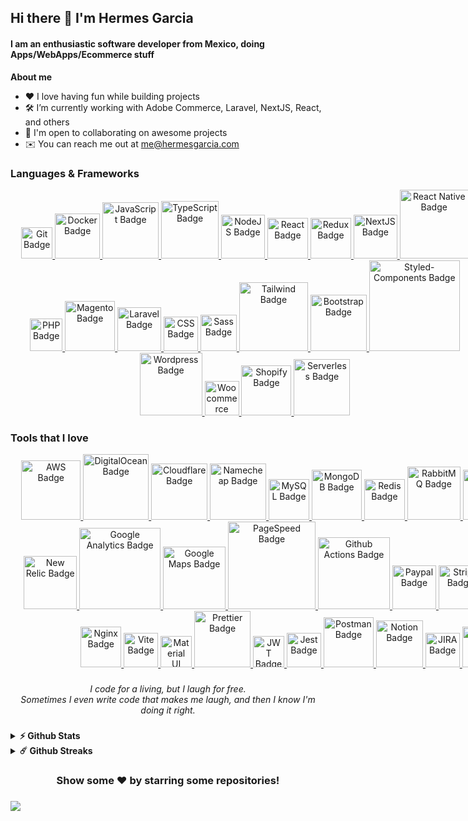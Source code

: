## Hi there 👋 I'm Hermes Garcia
#### I am an enthusiastic software developer from Mexico, doing Apps/WebApps/Ecommerce stuff

**About me**
- ❤️ I love having fun while building projects
- 🛠 I’m currently working with Adobe Commerce, Laravel, NextJS, React, and others
- 🤝 I'm open to collaborating on awesome projects
- ✉️ You can reach me out at [me@hermesgarcia.com](mailto:me@hermesgarcia.com)



### Languages & Frameworks
<div align="center">
<div style="width: 750px">
<a href="https://git-scm.com/" target="_blank" rel="noreferrer">
<img src="https://camo.githubusercontent.com/42acc7ee3a18313a065e672e0835729edf3361dedb045d6c3cf8821fe30a1c2d/68747470733a2f2f696d672e736869656c64732e696f2f7374617469632f76313f7374796c653d666f722d7468652d6261646765266d6573736167653d47697426636f6c6f723d463035303332266c6f676f3d476974266c6f676f436f6c6f723d464646464646266c6162656c3d" width="50" alt="Git Badge" />
</a>
<a href="https://www.docker.com/" target="_blank" rel="noreferrer">
<img src="https://img.shields.io/badge/Docker-2CA5E0?style=for-the-badge&logo=docker&logoColor=white" width="72" alt="Docker Badge" />
</a>
<a href="https://developer.mozilla.org/en-US/docs/Web/JavaScript" target="_blank" rel="noreferrer">
<img src="https://img.shields.io/badge/JavaScript-323330?style=for-the-badge&logo=javascript&logoColor=F7DF1E" width="90" alt="JavaScript Badge" />
</a>
<a href="https://www.typescriptlang.org/" target="_blank" rel="noreferrer">
<img src="https://img.shields.io/badge/TypeScript-007ACC?style=for-the-badge&logo=typescript&logoColor=white" width="92" alt="TypeScript Badge" />
</a>
<a href="https://nodejs.org/en/" target="_blank" rel="noreferrer">
<img src="https://img.shields.io/badge/Node.js-339933?style=for-the-badge&logo=nodedotjs&logoColor=white" width="70" alt="NodeJS Badge" />
</a>
<a href="https://reactjs.org/" target="_blank" rel="noreferrer">
<img src="https://img.shields.io/badge/React-20232A?style=for-the-badge&logo=react&logoColor=61DAFB" width="65" alt="React Badge" />
</a>
<a href="https://redux.js.org/" target="_blank" rel="noreferrer">
<img src="https://img.shields.io/badge/Redux-593D88?style=for-the-badge&logo=redux&logoColor=white" width="65" alt="Redux Badge" />
</a>
<a href="https://nextjs.org/" target="_blank" rel="noreferrer">
<img src="https://img.shields.io/badge/next.js-000000?style=for-the-badge&logo=nextdotjs&logoColor=white" width="70" alt="NextJS Badge" />
</a>

<a href="https://reactnative.dev/" target="_blank" rel="noreferrer">
<img src="https://img.shields.io/badge/React_Native-20232A?style=for-the-badge&logo=react&logoColor=61DAFB" width="110" alt="React Native Badge" />
</a>

<a href="https://www.php.net/" target="_blank" rel="noreferrer">
<img src="https://img.shields.io/badge/PHP-777BB4?style=for-the-badge&logo=php&logoColor=white" width="52" alt="PHP Badge" />
</a>
<a href="https://business.adobe.com/products/magento/magento-commerce.html" target="_blank" rel="noreferrer">
<img src="https://camo.githubusercontent.com/4124f925b1d15da7ea009d3b6e3c973b81f61e946508d38220738d39e61b88cd/68747470733a2f2f696d672e736869656c64732e696f2f7374617469632f76313f7374796c653d666f722d7468652d6261646765266d6573736167653d4d6167656e746f26636f6c6f723d454536373246266c6f676f3d4d6167656e746f266c6f676f436f6c6f723d464646464646266c6162656c3d" width="80" alt="Magento Badge" />
</a>
<a href="https://laravel.com/" target="_blank" rel="noreferrer">
<img src="https://img.shields.io/badge/Laravel-FF2D20?style=for-the-badge&logo=laravel&logoColor=white" width="70" alt="Laravel Badge" />
</a>

<a href="https://developer.mozilla.org/en-US/docs/Web/CSS" target="_blank" rel="noreferrer">
<img src="https://img.shields.io/badge/CSS3-1572B6?style=for-the-badge&logo=css3&logoColor=white" width="55" alt="CSS Badge" />
</a>
<a href="https://sass-lang.com/" target="_blank" rel="noreferrer">
<img src="https://camo.githubusercontent.com/7436ecde5696a856dd865d3fc81fa2612054f468e12fdb5d591e7a19a46fc9f7/68747470733a2f2f696d672e736869656c64732e696f2f7374617469632f76313f7374796c653d666f722d7468652d6261646765266d6573736167653d5361737326636f6c6f723d434336363939266c6f676f3d53617373266c6f676f436f6c6f723d464646464646266c6162656c3d" width="58" alt="Sass Badge" />
</a>
<a href="https://tailwindcss.com/" target="_blank" rel="noreferrer">
<img src="https://camo.githubusercontent.com/5d16e7fdd964ebca50ca82d6c8b081045630340427c463f4470050acd4e50ef3/68747470733a2f2f696d672e736869656c64732e696f2f7374617469632f76313f7374796c653d666f722d7468652d6261646765266d6573736167653d5461696c77696e642b43535326636f6c6f723d323232323232266c6f676f3d5461696c77696e642b435353266c6f676f436f6c6f723d303642364434266c6162656c3d" width="110" alt="Tailwind Badge" />
</a>
<a href="https://getbootstrap.com/" target="_blank" rel="noreferrer">
<img src="https://img.shields.io/badge/Bootstrap-563D7C?style=for-the-badge&logo=bootstrap&logoColor=white" width="90" alt="Bootstrap Badge" />
</a>
<a href="https://styled-components.com/" target="_blank" rel="noreferrer">
<img src="https://camo.githubusercontent.com/5c0ce52c634e8c55bdc35797c96bef788da087d899194227f04f44794186b35e/68747470733a2f2f696d672e736869656c64732e696f2f7374617469632f76313f7374796c653d666f722d7468652d6261646765266d6573736167653d7374796c65642d636f6d706f6e656e747326636f6c6f723d444237303933266c6f676f3d7374796c65642d636f6d706f6e656e7473266c6f676f436f6c6f723d464646464646266c6162656c3d" width="145" alt="Styled-Components Badge" />
</a>

<a href="https://wordpress.org/" target="_blank" rel="noreferrer">
<img src="https://camo.githubusercontent.com/2943f0d0ea94547e106bc8d4f6208186d826c30ce4526b1d617b3ba5482ec38f/68747470733a2f2f696d672e736869656c64732e696f2f7374617469632f76313f7374796c653d666f722d7468652d6261646765266d6573736167653d576f7264507265737326636f6c6f723d323137353942266c6f676f3d576f72645072657373266c6f676f436f6c6f723d464646464646266c6162656c3d" width="100" alt="Wordpress Badge" />
</a>
<a href="https://woocommerce.com/" target="_blank" rel="noreferrer">
<img src="https://camo.githubusercontent.com/474f50bbab73819bb5aee049131bf601bad25455fe88b374ad0b9479d6a9693c/68747470733a2f2f696d672e736869656c64732e696f2f7374617469632f76313f7374796c653d666f722d7468652d6261646765266d6573736167653d576f6f26636f6c6f723d393635383841266c6f676f3d576f6f266c6f676f436f6c6f723d464646464646266c6162656c3d" width="55" alt="Woocommerce Badge" />
</a>
<a href="https://www.shopify.com/" target="_blank" rel="noreferrer">
<img src="https://img.shields.io/badge/shopify-8DB543?style=for-the-badge&logo=Shopify&logoColor=white" width="80" alt="Shopify Badge" />
</a>

<a href="https://www.serverless.com/" target="_blank" rel="noreferrer">
<img src="https://camo.githubusercontent.com/9a5ae0ebc9b7e1261df86045426e5d1bbbab67827df9143d51ada8c25bfd7f41/68747470733a2f2f696d672e736869656c64732e696f2f7374617469632f76313f7374796c653d666f722d7468652d6261646765266d6573736167653d5365727665726c65737326636f6c6f723d464435373530266c6f676f3d5365727665726c657373266c6f676f436f6c6f723d464646464646266c6162656c3d" width="90" alt="Serverless Badge" />
</a>

</div>
</div>

### Tools that I love

<div align="center">
<div style="width: 900px">
<a href="https://aws.amazon.com/" target="_blank" rel="noreferrer">
<img src="https://img.shields.io/badge/Amazon_AWS-FF9900?style=for-the-badge&logo=amazonaws&logoColor=white" width="95" alt="AWS Badge" />
</a>
<a href="https://www.digitalocean.com/" target="_blank" rel="noreferrer">
<img src="https://img.shields.io/badge/Digital_Ocean-0080FF?style=for-the-badge&logo=DigitalOcean&logoColor=white" width="105" alt="DigitalOcean Badge" />
</a>
<a href="https://www.cloudflare.com/" target="_blank" rel="noreferrer">
<img src="https://img.shields.io/badge/Cloudflare-F38020?style=for-the-badge&logo=Cloudflare&logoColor=white" width="90" alt="Cloudflare Badge" />
</a>
<a href="https://www.namecheap.com/" target="_blank" rel="noreferrer">
<img src="https://camo.githubusercontent.com/f0aa0aee94db54a325cc1b7431b49e523765dd89ec00b33f1895b10414311c73/68747470733a2f2f696d672e736869656c64732e696f2f7374617469632f76313f7374796c653d666f722d7468652d6261646765266d6573736167653d4e616d65636865617026636f6c6f723d444533373233266c6f676f3d4e616d656368656170266c6f676f436f6c6f723d464646464646266c6162656c3d" width="90" alt="Namecheap Badge" />
</a>

<a href="https://www.mysql.com/" target="_blank" rel="noreferrer">
<img src="https://img.shields.io/badge/MySQL-005C84?style=for-the-badge&logo=mysql&logoColor=white" width="65" alt="MySQL Badge" />
</a>
<a href="https://www.mongodb.com/" target="_blank" rel="noreferrer">
<img src="https://img.shields.io/badge/MongoDB-4EA94B?style=for-the-badge&logo=mongodb&logoColor=white" width="80" alt="MongoDB Badge" />
</a>
<a href="https://redis.io/" target="_blank" rel="noreferrer">
<img src="https://camo.githubusercontent.com/96b42e2a7e8943d51689b0b33fcc4d51fdcf4239f7f9da9f71224d1be905d96f/68747470733a2f2f696d672e736869656c64732e696f2f7374617469632f76313f7374796c653d666f722d7468652d6261646765266d6573736167653d526564697326636f6c6f723d444333383244266c6f676f3d5265646973266c6f676f436f6c6f723d464646464646266c6162656c3d" width="65" alt="Redis Badge" />
</a>
<a href="https://www.rabbitmq.com/" target="_blank" rel="noreferrer">
<img src="https://camo.githubusercontent.com/3c1911b9b4c4d3e24062411c40d9eec739c6933f5f9389cd2ce4aed5bbe9d0ac/68747470733a2f2f696d672e736869656c64732e696f2f7374617469632f76313f7374796c653d666f722d7468652d6261646765266d6573736167653d5261626269744d5126636f6c6f723d464636363030266c6f676f3d5261626269744d51266c6f676f436f6c6f723d464646464646266c6162656c3d" width="85" alt="RabbitMQ Badge" />
</a>
<a href="https://firebase.google.com/" target="_blank" rel="noreferrer">
<img src="https://img.shields.io/badge/firebase-ffca28?style=for-the-badge&logo=firebase&logoColor=black" width="80" alt="Firebase Badge" />
</a>
<a href="https://www.algolia.com/" target="_blank" rel="noreferrer">
<img src="https://camo.githubusercontent.com/de37463ab9277518089bf8b12b2c365d9cc8494dc7da522abad7f24db15e687e/68747470733a2f2f696d672e736869656c64732e696f2f7374617469632f76313f7374796c653d666f722d7468652d6261646765266d6573736167653d416c676f6c696126636f6c6f723d353436384646266c6f676f3d416c676f6c6961266c6f676f436f6c6f723d464646464646266c6162656c3d" width="75" alt="Algolia Badge" />
</a>

<a href="https://newrelic.com/" target="_blank" rel="noreferrer">
<img src="https://camo.githubusercontent.com/0e05ee3aa45a20aa9d93f007072133d913bcb5b0fa819c90fc6159351a8681bb/68747470733a2f2f696d672e736869656c64732e696f2f7374617469632f76313f7374796c653d666f722d7468652d6261646765266d6573736167653d4e65772b52656c696326636f6c6f723d303038433939266c6f676f3d4e65772b52656c6963266c6f676f436f6c6f723d464646464646266c6162656c3d" width="85" alt="New Relic Badge" />
</a>
<a href="https://analytics.google.com/" target="_blank" rel="noreferrer">
<img src="https://img.shields.io/badge/Google%20Analytics-E37400?style=for-the-badge&logo=google%20analytics&logoColor=white" width="130" alt="Google Analytics Badge" />
</a>
<a href="developers.google.com/maps" target="_blank" rel="noreferrer">
<img src="https://camo.githubusercontent.com/6e4c33c4469cc28c9a9144b49c840d16bb98df76cb5b9d14f8715c8af2749bd3/68747470733a2f2f696d672e736869656c64732e696f2f7374617469632f76313f7374796c653d666f722d7468652d6261646765266d6573736167653d476f6f676c652b4d61707326636f6c6f723d343238354634266c6f676f3d476f6f676c652b4d617073266c6f676f436f6c6f723d464646464646266c6162656c3d" width="100" alt="Google Maps Badge" />
</a>
<a href="https://pagespeed.web.dev/" target="_blank" rel="noreferrer">
<img src="https://camo.githubusercontent.com/283346b37eb70544ea696dc1ca299d04f64f21432eb12c025cf3a56f52e25758/68747470733a2f2f696d672e736869656c64732e696f2f7374617469632f76313f7374796c653d666f722d7468652d6261646765266d6573736167653d5061676553706565642b496e73696768747326636f6c6f723d343238354634266c6f676f3d5061676553706565642b496e736967687473266c6f676f436f6c6f723d464646464646266c6162656c3d" width="140" alt="PageSpeed Badge" />
</a>

<a href="https://github.com/features/actions" target="_blank" rel="noreferrer">
<img src="https://img.shields.io/badge/GitHub_Actions-2088FF?style=for-the-badge&logo=github-actions&logoColor=white" width="115" alt="Github Actions Badge" />
</a>

<a href="https://www.paypal.com/" target="_blank" rel="noreferrer">
<img src="https://camo.githubusercontent.com/f42cd885723031b05241f2791aa53451dc77dd2696ab50fcac5a4c6a7f4b77c9/68747470733a2f2f696d672e736869656c64732e696f2f7374617469632f76313f7374796c653d666f722d7468652d6261646765266d6573736167653d50617950616c26636f6c6f723d303034353743266c6f676f3d50617950616c266c6f676f436f6c6f723d464646464646266c6162656c3d" width="70" alt="Paypal Badge" />
</a>
<a href="https://stripe.com/" target="_blank" rel="noreferrer">
<img src="https://camo.githubusercontent.com/5e8e465612d10ddb4831b853b21cf9763eeb9f004b73f0fb7420ba8df14951c3/68747470733a2f2f696d672e736869656c64732e696f2f7374617469632f76313f7374796c653d666f722d7468652d6261646765266d6573736167653d53747269706526636f6c6f723d303038434444266c6f676f3d537472697065266c6f676f436f6c6f723d464646464646266c6162656c3d" width="70" alt="Stripe Badge" />
</a>
<a href="https://mercadopago.com" target="_blank" rel="noreferrer">
<img src="https://camo.githubusercontent.com/078d056cdacdeedc7e946f8b786db556d22b22e56e22054d9e400c2f12d3a1fc/68747470733a2f2f696d672e736869656c64732e696f2f7374617469632f76313f7374796c653d666f722d7468652d6261646765266d6573736167653d4d65726361646f2b5061676f26636f6c6f723d323232323232266c6f676f3d4d65726361646f2b5061676f266c6f676f436f6c6f723d303042314541266c6162656c3d" width="120" alt="MercadoPago Badge" />
</a>

<a href="https://www.nginx.com/" target="_blank" rel="noreferrer">
<img src="https://img.shields.io/badge/Nginx-009639?style=for-the-badge&logo=nginx&logoColor=white" width="65" alt="Nginx Badge" />
</a>
<a href="https://vitejs.dev/" target="_blank" rel="noreferrer">
<img src="https://img.shields.io/badge/Vite-B73BFE?style=for-the-badge&logo=vite&logoColor=FFD62E" width="55" alt="Vite Badge" />
</a>
<a href="https://mui.com/" target="_blank" rel="noreferrer">
<img src="https://camo.githubusercontent.com/208852c2348eb4c34115c18e7bc1364ef7ccc88a76a8e659a7ba13c4da7318c0/68747470733a2f2f696d672e736869656c64732e696f2f7374617469632f76313f7374796c653d666f722d7468652d6261646765266d6573736167653d4d554926636f6c6f723d303037464646266c6f676f3d4d5549266c6f676f436f6c6f723d464646464646266c6162656c3d" width="50" alt="Material UI Badge" />
</a>
<a href="https://prettier.io/" target="_blank" rel="noreferrer">
<img src="https://img.shields.io/badge/prettier-1A2C34?style=for-the-badge&logo=prettier&logoColor=F7BA3E" width="90" alt="Prettier Badge" />
</a>
<a href="https://jwt.io/" target="_blank" rel="noreferrer">
<img src="https://img.shields.io/badge/JWT-000000?style=for-the-badge&logo=JSON%20web%20tokens&logoColor=white" width="50" alt="JWT Badge" />
</a>
<a href="https://jestjs.io/" target="_blank" rel="noreferrer">
<img src="https://img.shields.io/badge/Jest-C21325?style=for-the-badge&logo=jest&logoColor=white" width="55" alt="Jest Badge" />
</a>

<a href="https://www.postman.com/" target="_blank" rel="noreferrer">
<img src="https://camo.githubusercontent.com/d2737af1a4caf34d83fc933874a0c907b6419848a41f8e3e914a7c35356ca3cf/68747470733a2f2f696d672e736869656c64732e696f2f7374617469632f76313f7374796c653d666f722d7468652d6261646765266d6573736167653d506f73746d616e26636f6c6f723d464636433337266c6f676f3d506f73746d616e266c6f676f436f6c6f723d464646464646266c6162656c3d" width="80" alt="Postman Badge" />
</a>
<a href="https://www.notion.so/" target="_blank" rel="noreferrer">
<img src="https://img.shields.io/badge/Notion-000000?style=for-the-badge&logo=notion&logoColor=white" width="75" alt="Notion Badge" />
</a>
<a href="https://www.atlassian.com/software/jira" target="_blank" rel="noreferrer">
<img src="https://img.shields.io/badge/Jira-0052CC?style=for-the-badge&logo=Jira&logoColor=white" width="55" alt="JIRA Badge" />
</a>
<a href="https://slack.com/" target="_blank" rel="noreferrer">
<img src="https://img.shields.io/badge/Slack-4A154B?style=for-the-badge&logo=slack&logoColor=white" width="65" alt="Slack Badge" />
</a>

</div>
</div>

###
<div align="center">
<em>I code for a living, but I laugh for free.<br>Sometimes I even write code that makes me laugh, and then I know I'm doing it right.</em>
</div>

###

<details>
  <summary><b>⚡ Github Stats</b></summary>
  <br />

| <a href="http://www.github.com/hermes-garcia"><img align="center" src="https://github-readme-stats.vercel.app/api?username=hermes-garcia&show_icons=true&count_private=true&hide=issues,contribs&theme=buefy&hide_border=true" alt="Hermes' Github Stats" /></a> | <a href="http://www.github.com/hermes-garcia"><img align="center" src="https://github-readme-stats.vercel.app/api/top-langs/?username=hermes-garcia&layout=compact&theme=vue&langs_count=6&hide_border=true" /></a>  |
|------------------------------------------------------------------------------------------------------------------------------------------------------------------------------------------------------------------------------------------------------------------|----------------------------------------------------------------------------------------------------------------------------------------------------------------------------------------------------------------------|

</details>


<details>	
  <summary><b>☄️ Github Streaks</b></summary>
  <br />
  <img height="180em" src="https://github-readme-streak-stats.herokuapp.com/?user=hermes-garcia&hide_border=true" alt="Hermes' Github Streak stats" />
</details>

###

<div align="center">
<h3> Show some ❤️ by starring some repositories!</h3>
</div>

###

![](https://visitor-badge.glitch.me/badge?page_id=hermes-garcia.hermes-garcia&left_color=black)